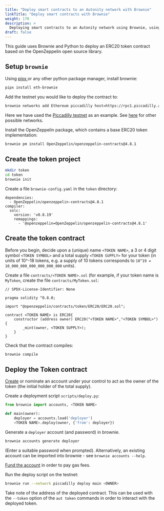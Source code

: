 ```yaml
---
title: "Deploy smart contracts to an Autonity network with Brownie"
linkTitle: "Deploy smart contracts with Brownie"
weight: 170
description: >
  Deploying smart contracts to an Autonity network using Brownie, using an ERC20 token contract as an example
draft: false
---
```


This guide uses Brownie and Python to deploy an ERC20 token contract based on the OpenZeppelin open source library.

## Setup `brownie`

Using [pipx <i class='fas fa-external-link-alt'></i>](https://github.com/pypa/pipx) or any other python package manager, install brownie:
```bash
pipx install eth-brownie
```

Add the testnet you would like to deploy the contract to:
```bash
brownie networks add Ethereum piccadilly host=https://rpc1.piccadilly.autonity.org/ chainid=65100000
```
Here we have used the [Piccadilly testnet](/networks/testnet-piccadilly/) as an example.  See [here](/networks/) for other possible networks.

Install the OpenZeppelin package, which contains a base ERC20 token implementation:
```bash
brownie pm install OpenZeppelin/openzeppelin-contracts@4.8.1
```

## Create the token project

```bash
mkdir token
cd token
brownie init
```

Create a file `brownie-config.yaml` in the `token` directory:
```
dependencies:
  - OpenZeppelin/openzeppelin-contracts@4.8.1
compiler:
  solc:
    version: 'v0.8.19'
    remappings:
      - '@openzeppelin=OpenZeppelin/openzeppelin-contracts@4.8.1'
```

## Create the token contract

Before you begin, decide upon a (unique) name `<TOKEN NAME>`, a 3 or 4
digit symbol `<TOKEN SYMBOL>` and a total supply `<TOKEN SUPPLY>` for
your token (in units of 10^-18 tokens, e.g. a supply of 10 tokens
corresponds to `10^19 = 10_000_000_000_000_000_000` units).

Create a file `contracts/<TOKEN NAME>.sol` (for
example, if your token name is `MyToken`, create the file
`contracts/MyToken.sol`:

```solidity
// SPDX-License-Identifier: None

pragma solidity ^0.8.0;

import "@openzeppelin/contracts/token/ERC20/ERC20.sol";

contract <TOKEN NAME> is ERC20{
    constructor (address owner) ERC20("<TOKEN NAME>","<TOKEN SYMBOL>") {
        _mint(owner, <TOKEN SUPPLY>);
    }
}
```

Check that the contract compiles:
```bash
brownie compile
```

## Deploy the Token contract

[Create](/account-holders/create-acct/) or nominate an account <OWNER>
under your control to act as the owner of the token (the initial
holder of the total supply).

Create a deployment script `scripts/deploy.py`:
```python
from brownie import accounts, <TOKEN NAME>

def main(owner):
    deployer = accounts.load('deployer')
    <TOKEN NAME>.deploy(owner, {'from': deployer})
```

Generate a `deployer` account (and password) in brownie.
```bash
brownie accounts generate deployer
```
(Enter a suitable password when prompted).  Alternatively, an existing account can be imported into brownie - see `brownie accounts --help`.

[Fund the account](/account-holders/fund-acct/) in order to pay gas fees.

Run the deploy script on the testnet:
```bash
brownie run --network piccadilly deploy main <OWNER>
```

Take note of the address of the deployed contract.  This can be used with the `--token` option of the `aut token` commands in order to interact with the deployed token.
